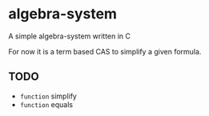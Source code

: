 # algebra-system
A simple algebra-system written in C

For now it is a term based CAS to simplify a given formula.

## TODO
+ `function` simplify
+ `function` equals
